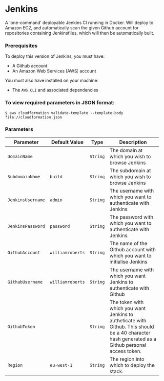 # Jenkins
A 'one-command' deployable Jenkins CI running in Docker. Will deploy to Amazon EC2, and automatically scan the given Github account for repositories containing Jenkinsfiles, which will then be automatically built.

### Prerequisites
To deploy this version of Jenkins, you must have:
* A Github account
* An Amazon Web Services (AWS) account

You must also have installed on your machine:
* The `AWS CLI` and associated dependencies

### To view required parameters in JSON format:
```$ aws cloudformation validate-template --template-body file://cloudformation.json```

### Parameters

|     Parameter     |  Default Value   |   Type   | Description |
|-------------------|------------------|----------|-------------|
| `DomainName`      |                  | `String` | The domain at which you wish to browse Jenkins |
| `SubdomainName`   | `build`          | `String` | The subdomain at which you wish to browse Jenkins |
| `JenkinsUsername` | `admin`          | `String` | The username with which you want to authenticate with Jenkins |
| `JenkinsPassword` | `password`       | `String` | The password with which you want to authenticate with Jenkins |
| `GithubAccount`   | `williamroberts` | `String` | The name of the Github account with which you want to initialise Jenkins |
| `GithubUsername`  | `williamroberts` | `String` | The username with which you want Jenkins to authenticate with Github |
| `GithubToken`     |                  | `String` | The token with which you want Jenkins to autheticate with Github. This should be a 40 character hash generated as a Github personal access token. |
| `Region`          | `eu-west-1`      | `String` | The region into which to deploy the stack. |
